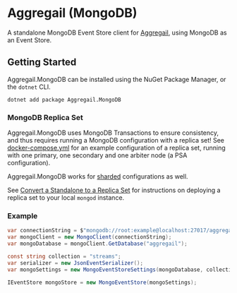 # Aggregail (MongoDB)

A standalone MongoDB Event Store client for [Aggregail](../README.md), using MongoDB as an Event Store.

## Getting Started

Aggregail.MongoDB can be installed using the NuGet Package Manager, or the `dotnet` CLI.
```
dotnet add package Aggregail.MongoDB
```

### MongoDB Replica Set

Aggregail.MongoDB uses MongoDB Transactions to ensure consistency, and thus requires running a MongoDB configuration 
with a replica set! See [docker-compose.yml](docker-compose.yml) for an example configuration of a replica set, 
running with one primary, one secondary and one arbiter node (a PSA configuration).

Aggregail.MongoDB works for [sharded](https://docs.mongodb.com/manual/sharding/) configurations as well.

See [Convert a Standalone to a Replica Set](https://docs.mongodb.com/manual/tutorial/convert-standalone-to-replica-set/) 
for instructions on deploying a replica set to your local `mongod` instance.

### Example

```c#
var connectionString = $"mongodb://root:example@localhost:27017/aggregail?authSource=admin&replicaSet=rs0";
var mongoClient = new MongoClient(connectionString);
var mongoDatabase = mongoClient.GetDatabase("aggregail");

const string collection = "streams";
var serializer = new JsonEventSerializer();
var mongoSettings = new MongoEventStoreSettings(mongoDatabase, collection, serializer);

IEventStore mongoStore = new MongoEventStore(mongoSettings);
```
